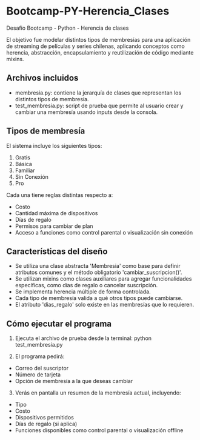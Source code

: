 # Bootcamp-PY-Herencia_Clases
Desafio Bootcamp - Python - Herencia de clases

El objetivo fue modelar distintos tipos de membresías para una aplicación de streaming de películas y series chilenas, aplicando conceptos como herencia, abstracción, encapsulamiento y reutilización de código mediante mixins.

## Archivos incluidos ##

- membresia.py: contiene la jerarquía de clases que representan los distintos tipos de membresía.
- test_membresia.py: script de prueba que permite al usuario crear y cambiar una membresía usando inputs desde la consola.

## Tipos de membresía ##

El sistema incluye los siguientes tipos:

1. Gratis
2. Básica
3. Familiar
4. Sin Conexión
5. Pro

Cada una tiene reglas distintas respecto a:

- Costo
- Cantidad máxima de dispositivos
- Días de regalo
- Permisos para cambiar de plan
- Acceso a funciones como control parental o visualización sin conexión

## Características del diseño ##

- Se utiliza una clase abstracta 'Membresia' como base para definir atributos comunes y el método obligatorio 'cambiar_suscripcion()'.
- Se utilizan mixins como clases auxiliares para agregar funcionalidades específicas, como días de regalo o cancelar suscripción.
- Se implementa herencia múltiple de forma controlada.
- Cada tipo de membresía valida a qué otros tipos puede cambiarse.
- El atributo 'dias_regalo' solo existe en las membresías que lo requieren.

## Cómo ejecutar el programa

1. Ejecuta el archivo de prueba desde la terminal:
        python test_membresia.py

2. El programa pedirá:

- Correo del suscriptor
- Número de tarjeta
- Opción de membresía a la que deseas cambiar

3. Verás en pantalla un resumen de la membresía actual, incluyendo:

- Tipo
- Costo
- Dispositivos permitidos
- Días de regalo (si aplica)
- Funciones disponibles como control parental o visualización offline